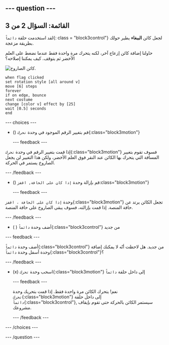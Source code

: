 --- question ---
---
القائمة: السؤال 2 من 3
---

لقد استخدمت حلقة `دائماً`{: class = "block3control"} لجعل كائن **الببغاء** يطير حولك بطريقة مزعجة.

حاولنا إضافة كائن إزعاج آخر، لكنه يتحرك مرة واحدة فقط عندما نضغط على العلم الأخضر ثم يتوقف. كيف يمكننا إصلاحه؟

![كائن الصاروخ.](images/rocket-sprite.png)

```blocks3
when flag clicked
set rotation style [all around v] 
move [6] steps 
forever 
if on edge, bounce 
next costume 
change [color v] effect by [25] 
wait [0.5] seconds 
end
```

--- choices ---

- () قم بتغيير الرقم الموجود في وحدة `تحرك`{:class="block3motion"}

  --- feedback ---

إذا قمت بتغيير الرقم في وحدة `تحرك`{:class="block3motion"} فسوف تقوم بتغيير المسافة التي يتحرك بها الكائن عند النقر فوق العلم الأخضر، ولكن هذا التغيير لن يجعل الصاروخ يستمر في الحركة.

  --- /feedback ---

- () قم بإزالة وحدة `إذا كان على الحافة, اقفز`:class="block3motion"}

  --- feedback ---

وحدة `إذا كان على الحافة ، اقفز`{:class="block3motion"} تجعل الكائن يرتد عن حافة المنصة. إذا قمت بإزالته، فسوف يبقى الصاروخ على حافة المنصة.

  --- /feedback ---

- ( ) أضف وحدة `دائماً`{:class="block3control"} من جديد

--- feedback ---

أضف وحدة `دائماً`{:class="block3control"} من جديد. هل لاحظت أنّه لا يمكنك إضافة وحدة أسفل وحدة `دائماً`{:class="block3control"}؟

--- /feedback ---

- (x) اسحب وحدة `تحرك`{:class="block3motion"} إلى داخل حلقة `دائماً`

  --- feedback ---

  نعم! يتحرك الكائن مرة واحدة فقط. إذا قمت بتحريك وحدة `تحرك`{:class="block3motion"} إلى داخل حلقة `دائماً`{:class="block3control"}, سيستمر الكائن بالحركة حتى تقوم بإيقاف مشروعك.

  --- /feedback ---

--- /choices ---

--- /question ---
